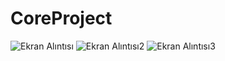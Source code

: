 # CoreProject

![Ekran Alıntısı](https://user-images.githubusercontent.com/69002604/215342867-feec3b6a-7bac-4cb0-8e83-d46e14cacc32.PNG)
![Ekran Alıntısı2](https://user-images.githubusercontent.com/69002604/216069482-8b6a48f1-f42e-465d-bb94-8148114b3542.PNG)
![Ekran Alıntısı3](https://user-images.githubusercontent.com/69002604/216086280-13691711-8289-4427-a05e-b59b7a0a64ed.PNG)

